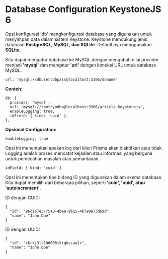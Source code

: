 # Database Configuration KeystoneJS 6

Opsi konfigurasi 'db' mengkonfigurasi database yang digunakan untuk menyimpan data dalam sistem Keystone. Keystone mendukung jenis database **PostgreSQL, MySQL, dan SQLite**. Default nya menggunakan **SQLite**.

Kita dapat mengatur database ke MySQL dengan mengubah nilai provider menjadi **'mysql'** dan mengatur **'url'** dengan koneksi URL untuk database MySQL.

```
url: 'mysql://dbuser:dbpass@localhost:3306/dbname'
```

**Contoh:**

```
db: {
  provider: 'mysql',
  url: 'mysql://root:yudha@localhost:3306/article_keystonejs',
  enableLogging: true,
  idField: { kind: 'cuid' },
},
```

**Opsional Configuration:**

`enableLogging: true`

Opsi ini menentukan apakah log dari klien Prisma akan diaktifkan atau tidak. Logging adalah proses mencatat kejadian atau informasi yang berguna untuk pemecahan masalah atau pemantauan.

`idField: { kind: 'cuid' }`

Opsi ini menentukan tipe bidang ID yang digunakan dalam skema database. Kita dapat memilih dari beberapa pilihan, seperti **'cuid', 'uuid', atau 'autoincrement'**.

ID dengan CUID:

```
{
  "id": "96c1b7e3-75a0-4be9-9b15-4b799a73d69d",
  "name": "John Doe"
}
```

ID dengan UUID:

```
{
  "id": "ckrkj3ls100005tktgkscau1r",
  "name": "John Doe"
}
```